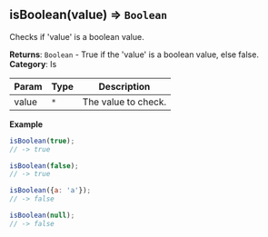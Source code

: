 <a name="isBoolean"></a>

## isBoolean(value) ⇒ <code>Boolean</code>
Checks if 'value' is a boolean value.

**Returns**: <code>Boolean</code> - True if the 'value' is a boolean value, else false.  
**Category**: Is  

| Param | Type | Description |
| --- | --- | --- |
| value | <code>\*</code> | The value to check. |

**Example**  
```js
isBoolean(true);
// -> true

isBoolean(false);
// -> true

isBoolean({a: 'a'});
// -> false

isBoolean(null);
// -> false
```
